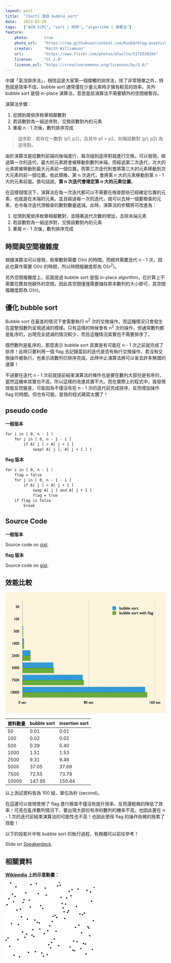 ```yaml
---
layout: post
title:  "[Sort] 淺談 bubble sort"
date:   2013-02-28
tags:   ["ACM-ICPC", "sort | 排序", "algorithm | 演算法"]
feature:
    photo:       true
    photo_url:   "https://raw.githubusercontent.com/KuoE0/blog-assets/master/feature-photos/2013-02-28-sort-about-bubble-sort.jpg"
    creator:     "Keith Williamson"
    url:         "https://www.flickr.com/photos/elwillo/5172528284"
    license:     "CC 2.0"
    license_url: "https://creativecommons.org/licenses/by/2.0/"
---
```


中譯「氣泡排序法」，相信這是大家第一個接觸的排序法，除了非常簡單之外，特色就是效率不佳，bubble sort 通常僅在少量元素時才擁有較高的效率。另外 bubble sort 是個 in-place 演算法，意思是該演算法不需要額外的空間做暫存。

演算法步驟：

1. 從頭到尾依序枚舉相鄰數對
2. 若該數對為一組逆序對，交換該數對內的元素
3. 重複 n - 1 次後，數列排序完成

> 逆序對：若存在一數對 (p1, p2)，且其中 p1 > p2，則稱該數對 (p1, p2) 為逆序對。

由於演算法是從數列前端向後端進行，每次碰到逆序對就進行交換。可以發現，經過第一次的迭代，最大的元素將會被移動到數列末端。而經過第二次迭代，次大的元素將被移動到最大元素前一個位置。而第三次迭代則會將第三大的元素移動到次大元素的前一個位置。依此類推，第 n 次迭代，會將第 n 大的元素移動到第 n - 1 大的元素前面。換句話說，**第 n 次迭代會確定第 n 大的元素位置**。

在這樣個情況下，演算法在每一次迭代都可以不需要在檢查那些已經確定位置的元素，也就是在末端的元素。並且經過每一次的迭代，就可以去掉一個要檢查的元素，也令每次迭代須檢查的數對數量遞減。此時，演算法的步驟將可改進為：

1. 從頭到尾依序枚舉相鄰數對，並隨著迭代次數的增加，去除末端元素
2. 若該數對為一組逆序對，交換該數對內的元素
3. 重複 n - 1 次後，數列排序完成

## 時間與空間複雜度

根據演算法可以發現，枚舉數對需要 O(*n*) 的時間。而總共需要迭代 n - 1 次，因此也算作需要 O(*n*) 的時間，所以時間複雜度即為 O(*n*<sup>2</sup>)。

另外空間複雜度上，前面提過 bubble sort 是個 in-place algorithm，在計算上不需要花費其他額外的空間。因此其空間僅僅需要儲存原本數列的大小即可，其空間複雜度即為 O(*n*)。

## 優化 bubble sort

Bubble sort 在最差的情況下會需要執行 n<sup>2</sup> 次的交換操作，而這種情況只會發生在當整個數列呈現遞減的模樣。只有這樣的時候會有 n<sup>2</sup> 次的操作，但通常數列都是亂序的，出現完全遞減的情況較少，而且這種情況其實也不需要排序了。

既然數列是亂序的，那麼表示 bubble sort 其實是有可能在 n - 1 次之前就完成了排序！此時只要利用一個 flag 去記錄當前的迭代是否有執行交換操作，若沒有交換操作被執行，也表示該數列已排序完成，此時中止演算法將可以省去許多無謂的運算！

不過要在迭代 n - 1 次前就提前結束演算法的條件也是要在數列大部份是有序的，當然這機率其實也不高，所以這樣的改進其實不大。而在實際上的程式中，我發現效能反而變差，可能因為不僅沒有在 n - 1 次的迭代前完成排序，反而增加操作 flag 的時間。但也有可能，是我的程式碼寫太爛了！

## pseudo code

**一般版本**

```
for i in [ 0, n - 1 )
    for j in [ 0, n - 1 - i ]
        if A[ j ] > A[ j + 1 ]
            swap( A[ j ], A[ j + 1 ] )
```

**flag 版本**

```
for i in [ 0, n - 1 )
    flag = false
    for j in [ 0, n - 1 - i ]
        if A[ j ] > A[ j + 1 ]
            swap A[ j ] and A[ j + 1 ]
            flag = true
    if flag is false
        break
```

## Source Code

**一般版本**

<script src="https://gist.github.com/KuoE0/5051092.js?file=bubbleSort.cpp"></script>

Source code on [gist](https://gist.github.com/KuoE0/5051092?file=bubbleSort.cpp).

**flag 版本**

<script src="https://gist.github.com/KuoE0/5051092.js?file=bubbleSort-flag.cpp"></script>

Source code on [gist](https://gist.github.com/KuoE0/5051092?file=bubbleSort-flag.cpp).

## 效能比較

![compare](https://raw.githubusercontent.com/KuoE0/blog-assets/master/content-photos/2013-02-28-sort-about-bubble-sort-1.jpg)

| 資料數量 | bubble sort | insertion sort |
| --- | --- | --- |
| 50 | 0.01 | 0.01 |
| 100 | 0.02 | 0.02 |
| 500 | 0.39 | 0.40 |
| 1000 | 1.51 | 1.53 |
| 2500 | 9.31 | 9.46 |
| 5000 | 37.05 | 37.69 |
| 7500 | 72.55 | 73.79 |
| 10000 | 147.95 | 150.44 |

以上測試資料皆為 100 組，單位為秒 (second)。

在這邊可以發現使用了 flag 進行檢查不僅沒有提升效率，反而還輕微的降低了效率！可見在亂序數列情況下，要出現大部份有序的數列的機率不高，也因此要在 n - 1 次的迭代前結束演算法的可能性也不高！也因此使得 flag 的操作些微的拖累了效能！

以下的投影片中有 bubble sort 的執行過程，有興趣可以前往參考！

<script async class="speakerdeck-embed" data-id="6abcbcc066bb0130d5d922000aa60c83" data-ratio="1.33333333333333" src="//speakerdeck.com/assets/embed.js"></script>

Slide on [Speakerdeck](https://speakerdeck.com/kuoe0/bubble-sort).

## 相關資料

**[Wikipedia](http://zh.wikipedia.org/wiki/%E5%86%92%E6%B3%A1%E6%8E%92%E5%BA%8F) 上的示意動畫：**

![bubble sort](https://raw.githubusercontent.com/KuoE0/blog-assets/master/content-photos/2013-02-28-sort-about-bubble-sort-1.gif)
